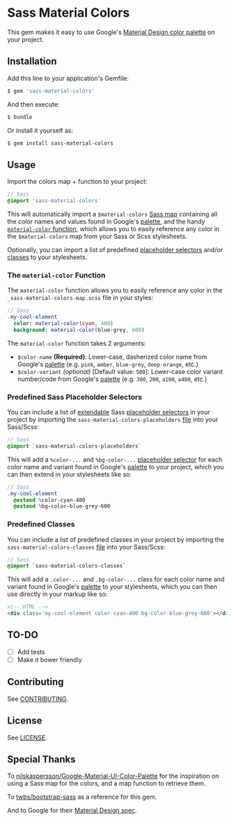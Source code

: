 # Sass Material Colors

This gem makes it easy to use Google's [Material Design color palette](http://www.google.com/design/spec/style/color.html#color-color-palette) on your project.

## Installation

Add this line to your application's Gemfile:

```bash
$ gem 'sass-material-colors'
```

And then execute:

```bash
$ bundle
```

Or install it yourself as:

```bash
$ gem install sass-material-colors
```

## Usage

Import the colors map + function to your project:

```sass
// Sass
@import 'sass-material-colors'
```

This will automatically import a `$material-colors` [Sass map](http://sass-lang.com/documentation/file.SASS_REFERENCE.html#maps) containing all the color names and values found in Google's [palette](http://www.google.com/design/spec/style/color.html#color-color-palette), and the handy [`material-color` function](#the-material-color-function), which allows you to easily reference any color in the `$material-colors` map from your Sass or Scss stylesheets.

Optionally, you can import a list of predefined [placeholder selectors](#predefined-sass-placeholder-selectors) and/or [classes](#predefined-classes) to your stylesheets.

### The `material-color` Function

The `material-color` function allows you to easily reference any color in the `_sass-material-colors-map.scss` file in your styles:

```sass
// Sass
.my-cool-element
  color: material-color(cyan, 400)
  background: material-color(blue-grey, 600)
```

The `material-color` function takes 2 arguments:

- `$color-name` **(Required)**: Lower-case, dasherized color name from Google's [palette](http://www.google.com/design/spec/style/color.html#color-color-palette) (e.g. `pink`, `amber`, `blue-grey`, `deep-orange`, etc.)
- `$color-variant` _(optional)_ [Default value: `500`]: Lower-case color variant number/code from Google's [palette](http://www.google.com/design/spec/style/color.html#color-color-palette) (e.g. `300`, `200`, `a100`, `a400`, etc.)

### Predefined Sass Placeholder Selectors

You can include a list of [extendable](http://sass-lang.com/documentation/file.SASS_REFERENCE.html#extend) Sass [placeholder selectors](http://sass-lang.com/documentation/file.SASS_REFERENCE.html#placeholder_selectors_) in your project by importing the `sass-material-colors-placeholders` [file](sass/_sass-material-colors-placeholders.scss) into your Sass/Scss:

```sass
// Sass
@import `sass-material-colors-placeholders`
```

This will add a `%color-...` and `%bg-color-...` [placeholder selector](http://sass-lang.com/documentation/file.SASS_REFERENCE.html#placeholder_selectors_) for each color name and variant found in Google's [palette](http://www.google.com/design/spec/style/color.html#color-color-palette) to your project, which you can then extend in your stylesheets like so:

```sass
// Sass
.my-cool-element
  @extend %color-cyan-400
  @extend %bg-color-blue-grey-600
```

### Predefined Classes

You can include a list of predefined classes in your project by importing the `sass-material-colors-classes` [file](sass/_sass-material-colors-classes.scss) into your Sass/Scss:

```sass
// Sass
@import `sass-material-colors-classes`
```

This will add a `.color-...` and `.bg-color-...` class for each color name and variant found in Google's [palette](http://www.google.com/design/spec/style/color.html#color-color-palette)  to your stylesheets, which you can then use directly in your markup like so:

```html
<!-- HTML -->
<div class='my-cool-element color-cyan-400 bg-color-blue-grey-600'></div>
```

## TO-DO
- [ ] Add tests
- [ ] Make it bower friendly

## Contributing

See [CONTRIBUTING](CONTRIBUTING.md).

## License

See [LICENSE](LICENSE.md).

## Special Thanks

To [nilskaspersson/Google-Material-UI-Color-Palette](https://github.com/nilskaspersson/Google-Material-UI-Color-Palette) for the inspiration on using a Sass map for the colors, and a map function to retrieve them.

To [twbs/bootstrap-sass](https://github.com/twbs/bootstrap-sass) as a reference for this gem.

And to Google for their [Material Design spec](http://www.google.com/design/spec/material-design/introduction.html).
